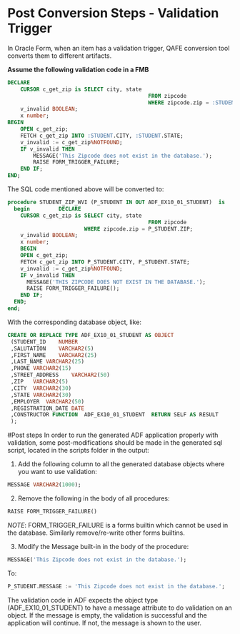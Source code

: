 # Post Conversion Steps - Validation Trigger

In Oracle Form, when an item has a validation trigger, QAFE conversion tool converts them to different artifacts.

**Assume the following validation code in a FMB**
```sql
DECLARE
	CURSOR c_get_zip is SELECT city, state
											FROM zipcode
											WHERE zipcode.zip = :STUDENT.ZIP;
	v_invalid BOOLEAN;
	x number;
BEGIN
	OPEN c_get_zip;
	FETCH c_get_zip INTO :STUDENT.CITY, :STUDENT.STATE;
	v_invalid := c_get_zip%NOTFOUND;
	IF v_invalid THEN
		MESSAGE('This Zipcode does not exist in the database.');
		RAISE FORM_TRIGGER_FAILURE;
	END IF;
END;
```

The SQL code mentioned above will be converted to:
```sql
procedure STUDENT_ZIP_WVI (P_STUDENT IN OUT ADF_EX10_01_STUDENT)  is 
  begin 		DECLARE
    CURSOR c_get_zip is SELECT city, state
    										FROM zipcode
                        WHERE zipcode.zip = P_STUDENT.ZIP;
    v_invalid BOOLEAN;
    x number;
    BEGIN
    OPEN c_get_zip;
    FETCH c_get_zip INTO P_STUDENT.CITY, P_STUDENT.STATE;
    v_invalid := c_get_zip%NOTFOUND;
    IF v_invalid THEN
      MESSAGE('THIS ZIPCODE DOES NOT EXIST IN THE DATABASE.');
      RAISE FORM_TRIGGER_FAILURE();
    END IF;
  END; 
end;
```
With the corresponding database object, like:
```sql
CREATE OR REPLACE TYPE ADF_EX10_01_STUDENT AS OBJECT
 (STUDENT_ID	NUMBER
 ,SALUTATION	VARCHAR2(5)
 ,FIRST_NAME	VARCHAR2(25)
 ,LAST_NAME	VARCHAR2(25)
 ,PHONE	VARCHAR2(15)
 ,STREET_ADDRESS	VARCHAR2(50)
 ,ZIP	VARCHAR2(5)
 ,CITY	VARCHAR2(30)
 ,STATE	VARCHAR2(30)
 ,EMPLOYER	VARCHAR2(50)
 ,REGISTRATION_DATE	DATE
 ,CONSTRUCTOR FUNCTION  ADF_EX10_01_STUDENT  RETURN SELF AS RESULT
 );
```

#Post steps
In order to run the generated ADF application properly with validation, some post-modifications should be made in the generated sql script, located in the scripts folder in the output:

1. Add the following column to all the generated database objects where you want to use validation:

  ```sql
  MESSAGE VARCHAR2(1000);
  ```
2. Remove the following in the body of all procedures:
```sql
RAISE FORM_TRIGGER_FAILURE()  
```
*NOTE*: FORM_TRIGGER_FAILURE is a forms builtin which cannot be used in the database. Similarly remove/re-write other forms builtins.

3. Modify the Message built-in in the body of the procedure:
  
  ```sql
  MESSAGE('This Zipcode does not exist in the database.');  
  ```
  To: 
  ```sql
  P_STUDENT.MESSAGE := 'This Zipcode does not exist in the database.';
  ```
The validation code in ADF expects the object type (ADF_EX10_01_STUDENT) to have a message attribute to do validation on an object. If the message is empty, the validation is successful and the application will continue. If not, the message is shown to the user.
  

